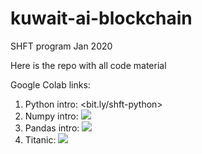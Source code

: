 # kuwait-ai-blockchain
SHFT program Jan 2020

Here is the repo with all code material

Google Colab links:

1. Python intro: <bit.ly/shft-python>
2. Numpy intro: ![](bit.ly/shft-numpy)
3. Pandas intro: ![](bit.ly/shft-pandas)
4. Titanic: ![](bit.ly/shft-ai)
